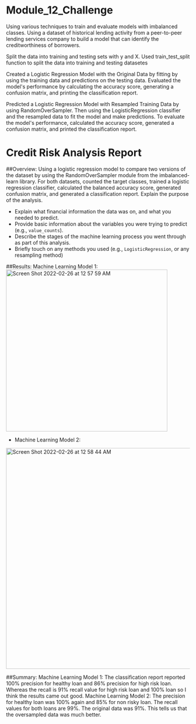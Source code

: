 # Module_12_Challenge

Using various techniques to train and evaluate models with imbalanced classes. Using a dataset of historical lending activity from a peer-to-peer lending services company to build a model that can identify the creditworthiness of borrowers.

Split the data into training and testing sets with y and X. 
Used train_test_split function to split the data into training and testing datasetes

Created a Logistic Regression Model with the Original Data by fitting by using the training data and predictions on the testing data. 
Evaluated the model's performance by calculating the accuracy score, generating a confusion matrix, and printing the classification report. 

Predicted a Logistic Regression Model with Resampled Training Data by using RandomOverSampler. 
Then using the LogisticRegression classifier and the resampled data to fit the model and make predictions. 
To evaluate the model's performance, calculated the accuracy score, generated a confusion matrix, and printed the classification report. 


# Credit Risk Analysis Report

##Overview: 
Using a logistic regression model to compare two versions of the dataset by using the RandomOverSampler module from the imbalanced-learn library. For both datasets, counted the target classes, trained a logistic regression classifier, calculated the balanced accuracy score, generated confusion matrix, and generated a classification report. Explain the purpose of the analysis.
* Explain what financial information the data was on, and what you needed to predict.
* Provide basic information about the variables you were trying to predict (e.g., `value_counts`).
* Describe the stages of the machine learning process you went through as part of this analysis.
* Briefly touch on any methods you used (e.g., `LogisticRegression`, or any resampling method)

##Results:
Machine Learning Model 1:
<img width="442" alt="Screen Shot 2022-02-26 at 12 57 59 AM" src="https://user-images.githubusercontent.com/94431259/155837086-933646c5-3886-4c26-a4da-cfebdbbf80cf.png">

* Machine Learning Model 2:
<img width="603" alt="Screen Shot 2022-02-26 at 12 58 44 AM" src="https://user-images.githubusercontent.com/94431259/155837099-fc77aade-1982-4556-99ce-832ae6c02b51.png">

##Summary:
Machine Learning Model 1:
The classification report reported 100% precision for healthy loan and 86% precision for high risk loan. Whereas the recall is 91% recall value for high risk loan and 100% loan so I think the results came out good.
Machine Learning Model 2:
The precision for healthy loan was 100% again and 85% for non risky loan. The recall values for both loans are 99%. The original data was 91%. This tells us that the oversampled data was much better.




